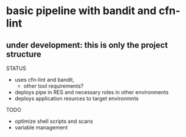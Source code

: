 # basic pipeline with bandit and cfn-lint
## under development: this is only the project structure 

STATUS
- uses cfn-lint and bandit,     
  - other tool requirements?
- deploys pipe in RES and necessary roles in other environments
- deploys application resurces to target environmnts

TODO
- optimize shell scripts and scans
- variable management
